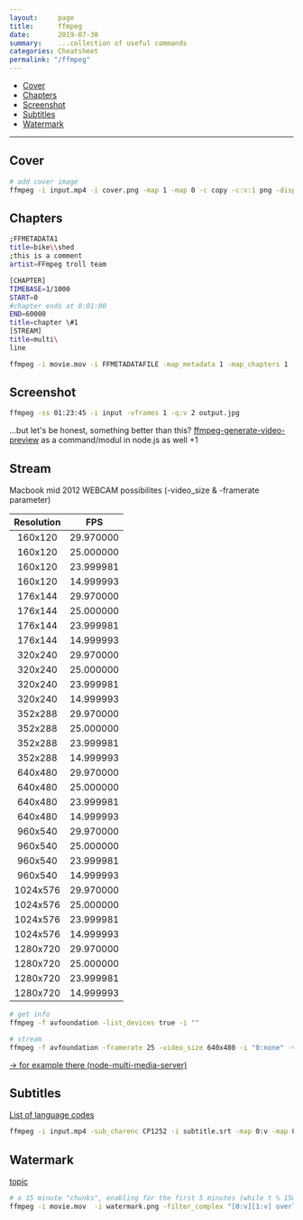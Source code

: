 ```yaml
---
layout:     page
title:      ffmpeg
date:       2019-07-30
summary:    ...collection of useful commands
categories: Cheatsheet
permalink: "/ffmpeg"
---
```


 - [Cover](#cover)
 - [Chapters](#chapters)
 - [Screenshot](#screenshot)
 - [Subtitles](#subtitles)
 - [Watermark](#watermark)

----

## Cover

```bash
# add cover image
ffmpeg -i input.mp4 -i cover.png -map 1 -map 0 -c copy -c:v:1 png -disposition:0 attached_pic out.mp4

```

## Chapters

```bash
;FFMETADATA1
title=bike\\shed
;this is a comment
artist=FFmpeg troll team

[CHAPTER]
TIMEBASE=1/1000
START=0
#chapter ends at 0:01:00
END=60000
title=chapter \#1
[STREAM]
title=multi\
line
```

```bash
ffmpeg -i movie.mov -i FFMETADATAFILE -map_metadata 1 -map_chapters 1 -codec copy OUTPUT.mp4
```


## Screenshot

```bash
ffmpeg -ss 01:23:45 -i input -vframes 1 -q:v 2 output.jpg
```

...but let's be honest, something better than this? [ffmpeg-generate-video-preview](https://github.com/transitive-bullshit/ffmpeg-generate-video-preview) as a command/modul in node.js as well +1

## Stream

Macbook mid 2012 WEBCAM possibilites (-video_size & -framerate parameter)

**Resolution**|**FPS**
:-----:|:-----:
160x120 | 29.970000
160x120	| 25.000000
160x120 | 23.999981
160x120 | 14.999993
176x144 | 29.970000
176x144 | 25.000000
176x144 | 23.999981
176x144 | 14.999993
320x240 | 29.970000
320x240 | 25.000000
320x240 | 23.999981
320x240 | 14.999993
352x288 | 29.970000
352x288 | 25.000000
352x288 | 23.999981
352x288 | 14.999993
640x480 | 29.970000
640x480 | 25.000000
640x480 | 23.999981
640x480 | 14.999993
960x540 | 29.970000
960x540 | 25.000000
960x540 | 23.999981
960x540 | 14.999993
1024x576 | 29.970000
1024x576 | 25.000000
1024x576 | 23.999981
1024x576 | 14.999993
1280x720 | 29.970000
1280x720 | 25.000000
1280x720 | 23.999981
1280x720 | 14.999993

```bash
# get info
ffmpeg -f avfoundation -list_devices true -i ""

# stream
ffmpeg -f avfoundation -framerate 25 -video_size 640x480 -i "0:none" -vcodec libx264 -preset ultrafast -tune zerolatency -pix_fmt yuv422p -f mpegts udp://localhost:12345
```

[-> for example there (node-multi-media-server)](https://developer.aliyun.com/mirror/npm/package/node-multi-media-server "-> for example there (node-multi-media-server)")

## Subtitles

[ List of language codes](https://blog.brokeng.com/language-codes)

```bash
ffmpeg -i input.mp4 -sub_charenc CP1252 -i subtitle.srt -map 0:v -map 0:a -c copy -map 1 -c:s:0 srt -metadata:s:s:0 language=eng output.mp4
```

## Watermark

[topic](https://www.reddit.com/r/ffmpeg/comments/j8s3c4/watermark_that_starts_and_stops_intermittently/ "topic-watermark")

```bash
# a 15 minute "chunks", enabling for the first 5 minutes (while t % 15min is less than 5 min) of each 15 minute chunk
ffmpeg -i movie.mov  -i watermark.png -filter_complex "[0:v][1:v] overlay='enable=lt(mod(t\,15*60)\,5*60\)'" output.mp4
```
